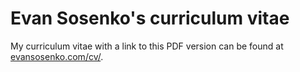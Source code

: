# Evan Sosenko's curriculum vitae

My curriculum vitae with a link to this PDF version
can be found at [evansosenko.com/cv/](http://evansosenko.com/cv/).
